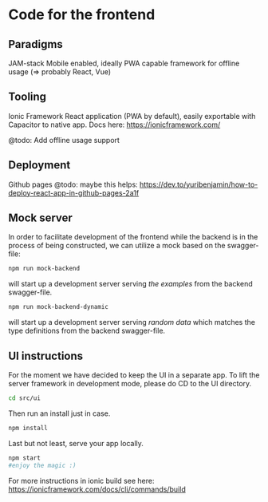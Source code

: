 # Code for the frontend

## Paradigms

JAM-stack
Mobile enabled, ideally PWA capable framework for offline usage (=> probably React, Vue)

## Tooling
Ionic Framework React application (PWA by default), easily exportable with Capacitor to native app.
Docs here: https://ionicframework.com/

@todo: Add offline usage support

## Deployment 

Github pages
@todo: maybe this helps: https://dev.to/yuribenjamin/how-to-deploy-react-app-in-github-pages-2a1f

## Mock server

In order to facilitate development of the frontend while the backend is in the process of being constructed, we can utilize a mock based on the swagger-file: 

```bash
npm run mock-backend
```

will start up a development server serving *the examples* from the backend swagger-file.

```bash
npm run mock-backend-dynamic
```

will start up a development server serving *random data* which matches the type definitions from the backend swagger-file.

## UI instructions
For the moment we have decided to keep the UI in a separate app.
To lift the server framework in development mode, please do
CD to the UI directory.
```bash
cd src/ui
```
Then run an install just in case.
```bash
npm install
```

Last but not least, serve your app locally.
```bash
npm start
#enjoy the magic :)
```
For more instructions in ionic build see here: https://ionicframework.com/docs/cli/commands/build